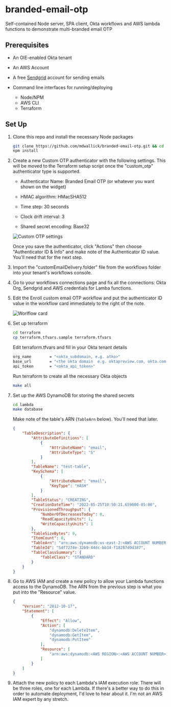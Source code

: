 # branded-email-otp

Self-contained Node server, SPA client, Okta workflows and AWS lambda
functions to demonstrate multi-branded email OTP

## Prerequisites

* An OIE-enabled Okta tenant

* An AWS Account

* A free [Sendgrid](https://signup.sendgrid.com/) account for sending emails

* Command line interfaces for running/deploying
  * Node/NPM
  * AWS CLI
  * Terraform

## Set Up

1. Clone this repo and install the necessary Node packages

    ```bash
    git clone https://github.com/mdwallick/branded-email-otp.git && cd branded-email-otp
    npm install
    ```

2. Create a new Custom OTP authenticator with the following settings. This will
    be moved to the Terraform setup script once the "custom_otp" authenticator
    type is supported.

    * Authenticator Name: Branded Email OTP (or whatever you want shown on the
    widget)

    * HMAC algorithm: HMacSHA512

    * Time step: 30 seconds

    * Clock drift interval: 3

    * Shared secret encoding: Base32

    ![Custom OTP settings](https://s3.us-east-2.amazonaws.com/images.thoraxstudios.com/Custom+OTP+authenticator+scaled.png)

    Once you save the authenticator, click "Actions" then choose "Authenticator ID &
    Info" and make note of the Authenticator ID value. You'll need that for the
    next step.

3. Import the "customEmailDelivery.folder" file from the workflows folder into
    your tenant's workflows console.

4. Go to your workflows connections page and fix all the connections: Okta Org,
    Sendgrid and AWS credentials for Lamba functions.

5. Edit the Enroll custom email OTP workflow and put the authenticator ID value
    in the workflow card immediately to the right of the note.

    ![Worlflow card](https://s3.us-east-2.amazonaws.com/images.thoraxstudios.com/Workflow+factorProfileId+card+scaled.png)

6. Set up terraform

    ```bash
    cd terraform
    cp terraform.tfvars.sample terraform.tfvars
    ```

    Edit terraform.tfvars and fill in your Okta tenant details

    ```bash
    org_name        = "<okta_subdomain, e.g. atko>"
    base_url        = "<the okta domain  e.g. oktapreview.com, okta.com, or okta-emea.com>"
    api_token       = "<okta_api_token>"
    ```

    Run terraform to create all the necessary Okta objects

    ```bash
    make all
    ```

7. Set up the AWS DynamoDB for storing the shared secrets

    ```bash
    cd lambda
    make database
    ```

    Make note of the table's ARN (`TableArn` below). You'll need that later.

    ```json
    {
        "TableDescription": {
            "AttributeDefinitions": [
                {
                    "AttributeName": "email",
                    "AttributeType": "S"
                }
            ],
            "TableName": "test-table",
            "KeySchema": [
                {
                    "AttributeName": "email",
                    "KeyType": "HASH"
                }
            ],
            "TableStatus": "CREATING",
            "CreationDateTime": "2022-05-25T10:50:21.659000-05:00",
            "ProvisionedThroughput": {
                "NumberOfDecreasesToday": 0,
                "ReadCapacityUnits": 1,
                "WriteCapacityUnits": 1
            },
            "TableSizeBytes": 0,
            "ItemCount": 0,
            "TableArn": "arn:aws:dynamodb:us-east-2:<AWS ACCOUNT NUMBER>:table/custom-email-otp",
            "TableId": "5df7274e-32b9-44dc-bb34-f18287d9d387",
            "TableClassSummary": {
                "TableClass": "STANDARD"
            }
        }
    }
    ```

8. Go to AWS IAM and create a new policy to allow your Lambda functions access
    to the DynamoDB. The ARN from the previous step is what you put into the
    "Resource" value.

    ```json
    {
        "Version": "2012-10-17",
        "Statement": [
            {
                "Effect": "Allow",
                "Action": [
                    "dynamodb:DeleteItem",
                    "dynamodb:GetItem",
                    "dynamodb:PutItem"
                ],
                "Resource": [
                    "arn:aws:dynamodb:<AWS REGION>:<AWS ACCOUNT NUMBER>:table/custom-email-otp"
                ]
            }
        ]
    }
    ```

9. Attach the new policy to each Lambda's IAM execution role. There will be
    three roles, one for each Lambda. If there's a better way to do this in
    order to automate deployment, I'd love to hear about it. I'm not an
    AWS IAM expert by any stretch.
